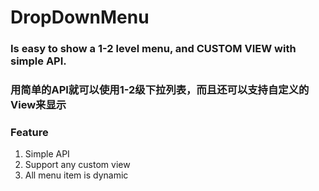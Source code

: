 # DropDownMenu

### Is easy to show a 1-2 level menu, and CUSTOM VIEW with simple API.
### 用简单的API就可以使用1-2级下拉列表，而且还可以支持自定义的View来显示


### Feature
1. Simple API
2. Support any custom view
3. All menu item is dynamic 





